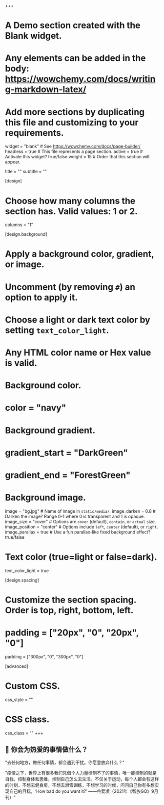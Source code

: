 +++
# A Demo section created with the Blank widget.
# Any elements can be added in the body: https://wowchemy.com/docs/writing-markdown-latex/
# Add more sections by duplicating this file and customizing to your requirements.

widget = "blank"  # See https://wowchemy.com/docs/page-builder/
headless = true  # This file represents a page section.
active = true  # Activate this widget? true/false
weight = 15  # Order that this section will appear.

title = ""
subtitle = ""

[design]
  # Choose how many columns the section has. Valid values: 1 or 2.
  columns = "1"

[design.background]
  # Apply a background color, gradient, or image.
  #   Uncomment (by removing `#`) an option to apply it.
  #   Choose a light or dark text color by setting `text_color_light`.
  #   Any HTML color name or Hex value is valid.

  # Background color.
  # color = "navy"
  
  # Background gradient.
  # gradient_start = "DarkGreen"
  # gradient_end = "ForestGreen"
  
  # Background image.
  image = "bg.jpg"  # Name of image in `static/media/`.
  image_darken = 0.8  # Darken the image? Range 0-1 where 0 is transparent and 1 is opaque.
  image_size = "cover"  #  Options are `cover` (default), `contain`, or `actual` size.
  image_position = "center"  # Options include `left`, `center` (default), or `right`.
  image_parallax = true  # Use a fun parallax-like fixed background effect? true/false
  
  # Text color (true=light or false=dark).
  text_color_light = true

[design.spacing]
  # Customize the section spacing. Order is top, right, bottom, left.
  # padding = ["20px", "0", "20px", "0"]
  padding = ["300px", "0", "300px", "0"]

[advanced]
 # Custom CSS. 
 css_style = ""
 
 # CSS class.
 css_class = ""
+++

## 👋 你会为热爱的事情做什么？
"去任何地方，做任何事情，都会遇到干扰。你愿意放弃什么？"

"疫情之下，世界上有很多我们凭借个人力量控制不了的事情，唯一能控制的就是自我，控制身体和思维，控制自己怎么去生活。不仅关于运动，每个人都会有这样的时刻，不想去健身房，不想去滑雪训练，不想学习的时候，问问自己你有多想实现自己的目标，‘How bad do you want it?’ ——谷爱凌（2021年《智族GQ》9月刊）"






